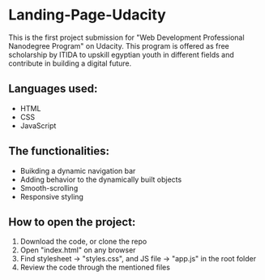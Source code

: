 # Landing-Page-Udacity
This is the first project submission for "Web Development Professional Nanodegree Program" on Udacity. This program is offered as free scholarship by ITIDA to upskill egyptian youth in different fields and contribute in building a digital future.

## Languages used:
- HTML
- CSS 
- JavaScript

## The functionalities:
- Buikding a dynamic navigation bar
- Adding behavior to the dynamically built objects
- Smooth-scrolling
- Responsive styling

## How to open the project:
1. Download the code, or clone the repo
2. Open "index.html" on any browser
3. Find stylesheet -> "styles.css", and JS file -> "app.js" in the root folder
4. Review the code through the mentioned files 



